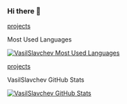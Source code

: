 ### Hi there 👋

<!--
**VasilSlavchev/vasilslavchev** is a ✨ _special_ ✨ repository because its `README.md` (this file) appears on your GitHub profile.

Here are some ideas to get you started:

- 🔭 I’m currently working on ...
- 🌱 I’m currently learning ...
- 👯 I’m looking to collaborate on ...
- 🤔 I’m looking for help with ...
- 💬 Ask me about ...
- 📫 How to reach me: ...
- 😄 Pronouns: ...
- ⚡ Fun fact: ...
-->

<div class="mb-3 d-flex flex-content-stretch col-12 col-md-6 col-lg-6">
    <div class="Box pinned-item-list-item d-flex p-3 width-full public source">
        <div class="pinned-item-list-item-content">
            <div class="d-flex width-full flex-items-center position-relative">
                <a href="/VasilSlavchev/projects" class="text-bold flex-auto min-width-0">
                    <span class="repo" title="projects">projects</span>
                </a>
            </div>
            <p class="pinned-item-desc color-text-secondary text-small d-block mt-2 mb-3">
                Most Used Languages
            </p>
            <p class="mb-0 f6 color-text-secondary">
                <a href="/VasilSlavchev/projects/stargazers" class="pinned-item-meta Link--muted ">
                    <img src="https://github-readme-stats.vercel.app/api/top-langs/?username=VasilSlavchev&amp;layout=compact" alt="VasilSlavchev Most Used Languages">
                </a>
            </p>
        </div>
    </div>
</div>
<div class="mb-3 d-flex flex-content-stretch col-12 col-md-6 col-lg-6">
    <div class="Box pinned-item-list-item d-flex p-3 width-full public source">
        <div class="pinned-item-list-item-content">
            <div class="d-flex width-full flex-items-center position-relative">
                <a href="/VasilSlavchev/projects" class="text-bold flex-auto min-width-0">
                    <span class="repo" title="projects">projects</span>
                </a>
            </div>
            <p class="pinned-item-desc color-text-secondary text-small d-block mt-2 mb-3">
                VasilSlavchev GitHub Stats
            </p>
            <p class="mb-0 f6 color-text-secondary">
                <a href="/VasilSlavchev/projects/stargazers" class="pinned-item-meta Link--muted ">
                    <img src="https://github-readme-stats.vercel.app/api?username=VasilSlavchev&amp;show_icons=true" alt="VasilSlavchev GitHub Stats">
                </a>
            </p>
        </div>
    </div>
</div>
